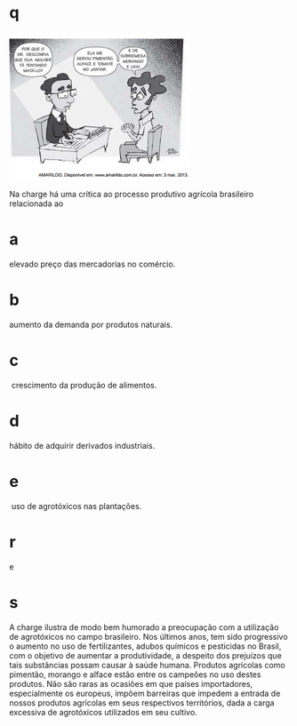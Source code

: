 # q
![](e4e0edeb-8928-f1c2-9b58-2ba5e1833f78.png)

Na charge há uma crítica ao processo produtivo agrícola brasileiro relacionada ao

# a
elevado preço das mercadorias no comércio.

# b
aumento da demanda por produtos naturais.

# c
 crescimento da produção de alimentos.

# d
hábito de adquirir derivados industriais.

# e
 uso de agrotóxicos nas plantações.

# r
e

# s
A charge ilustra de modo bem humorado a preocupação com a utilização de agrotóxicos no campo brasileiro. Nos últimos anos, tem sido progressivo o aumento no uso de fertilizantes, adubos químicos e pesticidas no Brasil, com o objetivo de aumentar a produtividade, a despeito dos prejuízos que tais substâncias possam causar à saúde humana. Produtos agrícolas como pimentão, morango e alface estão entre os campeões no uso destes produtos. Não são raras as ocasiões em que países importadores, especialmente os europeus, impõem barreiras que impedem a entrada de nossos produtos agrícolas em seus respectivos territórios, dada a carga excessiva de agrotóxicos utilizados em seu cultivo.
